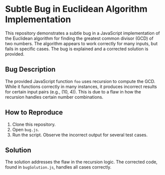 # Subtle Bug in Euclidean Algorithm Implementation

This repository demonstrates a subtle bug in a JavaScript implementation of the Euclidean algorithm for finding the greatest common divisor (GCD) of two numbers.  The algorithm appears to work correctly for many inputs, but fails in specific cases.  The bug is explained and a corrected solution is provided.

## Bug Description
The provided JavaScript function `foo` uses recursion to compute the GCD. While it functions correctly in many instances, it produces incorrect results for certain input pairs (e.g., (10, 4)).  This is due to a flaw in how the recursion handles certain number combinations.

## How to Reproduce
1. Clone this repository.
2. Open `bug.js`.
3. Run the script. Observe the incorrect output for several test cases.

## Solution
The solution addresses the flaw in the recursion logic.  The corrected code, found in `bugSolution.js`, handles all cases correctly.